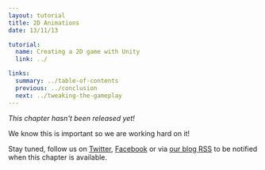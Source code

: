 ```yaml
---
layout: tutorial
title: 2D Animations
date: 13/11/13

tutorial:
  name: Creating a 2D game with Unity
  link: ../

links:
  summary: ../table-of-contents
  previous: ../conclusion
  next: ../tweaking-the-gameplay
---
```


_This chapter hasn't been released yet!_

We know this is important so we are working hard on it!

Stay tuned, follow us on [Twitter](http://twitter.com/pixelnest), [Facebook](https://www.facebook.com/pixelneststudio) or via [our blog RSS](https://www.facebook.com/pixelneststudio) to be notified when this chapter is available.
